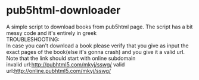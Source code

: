 # pub5html-downloader
A simple script to download books from pub5html page.
The script has a bit messy code and it's entirely in greek
<br>
TROUBLESHOOTING:<br>
In case you can't download a book please verify that you give as input the exact pages of the book(else it's gonna crash) and you give it a valid url. Note that the link should start with online subdomain<br>
invalid url:http://pubhtml5.com/mkyj/sswg/
valid url:http://online.pubhtml5.com/mkyj/sswg/
